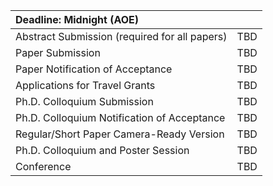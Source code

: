 


| Deadline: Midnight (AOE)                      |     |
|:----------------------------------------------|:---:|
| Abstract Submission (required for all papers) | TBD |
| Paper Submission                              | TBD |
| Paper Notification of Acceptance              | TBD |
| Applications for Travel Grants                | TBD |
| Ph.D. Colloquium Submission                   | TBD |
| Ph.D. Colloquium Notification of Acceptance   | TBD |
| Regular/Short Paper Camera-Ready Version      | TBD |
| Ph.D. Colloquium and Poster Session           | TBD |
| Conference                                    | TBD |
